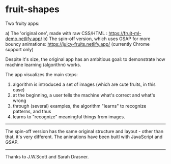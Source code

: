 # fruit-shapes
Two fruity apps:

a) The 'original one', made with raw CSS/HTML : https://fruit-ml-demo.netlify.app/
b) The spin-off version, which uses GSAP for more bouncy animations: https://juicy-fruits.netlify.app/ (currently Chrome support only)

Despite it's size, the original app has an ambitious goal: to demonstrate how machine learning (algorithm) works.

The app visualizes the main steps:
  1. algorithm is introduced a set of images (which are cute fruits, in this case)
  2. at the beginning, a user tells the machine what's correct and what's wrong
  3. through (several) examples, the algorithm "learns" to recognize patterns, and thus
  4. learns to "recognize" meaningful things from images.

- - - - - - - -

The spin-off version has the same original structure and layout - other than that, it's very different. The animations have been buitl with JavaScript and GSAP. 

- - - - - - - - 

Thanks to J.W.Scott and Sarah Drasner. 


